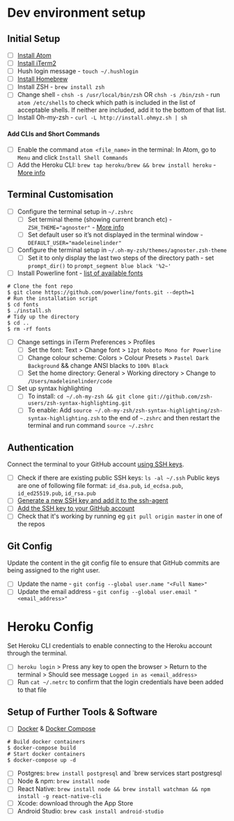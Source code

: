 # Dev environment setup

## Initial Setup
- [ ] [Install Atom](https://atom.io/)
- [ ] [Install iTerm2](https://www.iterm2.com/)
- [ ] Hush login message - `touch ~/.hushlogin`
- [ ] [Install Homebrew](https://brew.sh/)
- [ ] Install ZSH - `brew install zsh`
- [ ] Change shell - `chsh -s /usr/local/bin/zsh` OR `chsh -s /bin/zsh` - run `atom /etc/shells` to check which path is included in the list of acceptable shells. If neither are included, add it to the bottom of that list.
- [ ] Install Oh-my-zsh - `curl -L http://install.ohmyz.sh | sh`

#### Add CLIs and Short Commands
- [ ] Enable the command `atom <file_name>` in the terminal: In Atom, go to `Menu` and click `Install Shell Commands`
- [ ] Add the Heroku CLI: `brew tap heroku/brew && brew install heroku` - [More info](https://devcenter.heroku.com/articles/heroku-cli#download-and-install)

## Terminal Customisation
- [ ] Configure the terminal setup in `~/.zshrc`
    - [ ] Set terminal theme (showing current branch etc) - `ZSH_THEME="agnoster"` - [More info](https://github.com/agnoster/agnoster-zsh-theme)
    - [ ] Set default user so it’s not displayed in the terminal window - `DEFAULT_USER="madeleinelinder"`
- [ ] Configure the terminal setup in `~/.oh-my-zsh/themes/agnoster.zsh-theme`
    - [ ] Set it to only display the last two steps of the directory path - set `prompt_dir()` to `prompt_segment blue black '%2~'`
- [ ] Install Powerline font - [list of available fonts](https://github.com/powerline/fonts)
```
# Clone the font repo
$ git clone https://github.com/powerline/fonts.git --depth=1
# Run the installation script
$ cd fonts
$ ./install.sh
# Tidy up the directory
$ cd ..
$ rm -rf fonts
```
- [ ] Change settings in iTerm Preferences > Profiles
  - [ ] Set the font: Text > Change font > `12pt Roboto Mono for Powerline`
  - [ ] Change colour scheme: Colors > Colour Presets > `Pastel Dark Background` && change ANSI blacks to `100% Black`
  - [ ] Set the home directory: General > Working directory > Change to `/Users/madeleinelinder/code`
- [ ] Set up syntax highlighting
  - [ ] To install: `cd ~/.oh-my-zsh && git clone git://github.com/zsh-users/zsh-syntax-highlighting.git`
  - [ ] To enable: Add `source ~/.oh-my-zsh/zsh-syntax-highlighting/zsh-syntax-highlighting.zsh` to the end of `~.zshrc` and then restart the terminal and run command `source ~/.zshrc`

## Authentication
Connect the terminal to your GitHub account [using SSH keys](https://help.github.com/en/articles/connecting-to-github-with-ssh).

- [ ] Check if there are existing public SSH keys: `ls -al ~/.ssh`
  Public keys are one of following file format: `id_dsa.pub`, `id_ecdsa.pub`, `id_ed25519.pub`, `id_rsa.pub`
- [ ] [Generate a new SSH key and add it to the ssh-agent](https://help.github.com/en/articles/generating-a-new-ssh-key-and-adding-it-to-the-ssh-agent)
- [ ] [Add the SSH key to your GitHub account](https://help.github.com/en/articles/adding-a-new-ssh-key-to-your-github-account)
- [ ] Check that it's working by running eg `git pull origin master` in one of the repos

## Git Config
Update the content in the git config file to ensure that GitHub commits are being assigned to the right user.

- [ ] Update the name - `git config --global user.name "<Full Name>"`
- [ ] Update the email address - `git config --global user.email "<email_address>"`

# Heroku Config
Set Heroku CLI credentials to enable connecting to the Heroku account through the terminal.

- [ ] `heroku login` > Press any key to open the browser > Return to the terminal > Should see message `Logged in as <email_address>`
- [ ] Run `cat ~/.netrc` to confirm that the login credentials have been added to that file

## Setup of Further Tools & Software
- [ ] [Docker](https://hub.docker.com/editions/community/docker-ce-desktop-mac) & [Docker Compose](https://docs.docker.com/compose/install/)

```
# Build docker containers
$ docker-compose build
# Start docker containers
$ docker-compose up -d
```
- [ ] Postgres: `brew install postgresql` and `brew services start postgresql
- [ ] Node & npm: `brew install node`
- [ ] React Native: `brew install node && brew install watchman && npm install -g react-native-cli`
- [ ] Xcode: download through the App Store
- [ ] Android Studio: `brew cask install android-studio`
